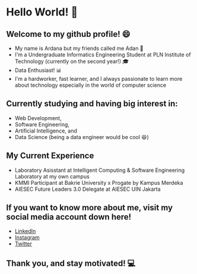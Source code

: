 # Hello World! :wave:

## Welcome to my github profile! :smile:

* My name is Ardana but my friends called me Adan :boy:
* I'm a Undergraduate Informatics Engineering Student at PLN Institute of Technology (currently on the second year!) :mortar_board:
* Data Enthusiast! :bar_chart:
* I'm a hardworker, fast learner, and I always passionate to learn more about technology especially in the world of computer science 

## Currently studying and having big interest in:

* Web Development,
* Software Engineering,
* Artificial Intelligence, and
* Data Science (being a data engineer would be cool :laughing:)

## My Current Experience

* Laboratory Asisstant at Intelligent Computing & Software Engineering Laboratory at my own campus
* KMMI Participant at Bakrie University x Progate by Kampus Merdeka
* AIESEC Future Leaders 3.0 Delegate at AIESEC UIN Jakarta

## If you want to know more about me, visit my social media account down here!

* [LinkedIn](https://www.linkedin.com/in/ardana-nugraha/)
* [Instagram](https://www.instagram.com/adanngrha/)
* [Twitter](https://twitter.com/adanngrha/)

## Thank you, and stay motivated! :computer:

